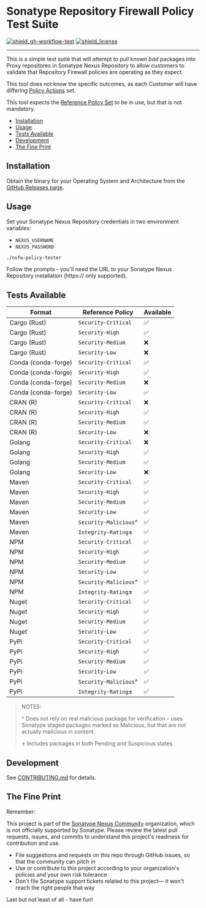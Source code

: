 # Sonatype Repository Firewall Policy Test Suite

<!-- Badges Section -->

[![shield_gh-workflow-test]][link_gh-workflow-test]
[![shield_license]][license_file]

<!-- Add other badges or shields as appropriate -->

---

This is a simple test suite that will attempt to pull known _bad_ packages into Proxy repositores in Sonatype Nexus Repository
to allow customers to validate that Repository Firewall policies are operating as they expect.

This tool does not know the specific outcomes, as each Customer will have differing [Policy Actions](https://help.sonatype.com/en/policy-actions.html)
set.

This tool expects the [Reference Policy Set](https://help.sonatype.com/en/reference-policies.html) to be in use, but that is not mandatory.

- [Installation](#installation)
- [Usage](#usage)
- [Tests Available](#tests-available)
- [Development](#development)
- [The Fine Print](#the-fine-print)

## Installation

Obtain the binary for your Operating System and Architecture from the [GitHub Releases page](https://github.com/sonatype-nexus-community/nxfw-policy-tester/releases).

## Usage

Set your Sonatype Nexus Repository credentials in two environment variables:

-   `NEXUS_USERNAME`
-   `NEXUS_PASSWORD`

```bash
./nxfw-policy-tester
```

Follow the prompts - you'll need the URL to your Sonatype Nexus Repository installation (https:// only supported).

## Tests Available

| Format              | Reference Policy      | Available |
| ------------------- | --------------------- | --------- |
| Cargo (Rust)        | `Security-Critical`   | ✅        |
| Cargo (Rust)        | `Security-High`       | ✅        |
| Cargo (Rust)        | `Security-Medium`     | ❌        |
| Cargo (Rust)        | `Security-Low`        | ❌        |
| Conda (conda-forge) | `Security-Critical`   | ✅        |
| Conda (conda-forge) | `Security-High`       | ✅        |
| Conda (conda-forge) | `Security-Medium`     | ❌        |
| Conda (conda-forge) | `Security-Low`        | ✅        |
| CRAN (R)            | `Security-Critical`   | ❌        |
| CRAN (R)            | `Security-High`       | ✅        |
| CRAN (R)            | `Security-Medium`     | ✅        |
| CRAN (R)            | `Security-Low`        | ❌        |
| Golang              | `Security-Critical`   | ❌        |
| Golang              | `Security-High`       | ✅        |
| Golang              | `Security-Medium`     | ✅        |
| Golang              | `Security-Low`        | ❌        |
| Maven               | `Security-Critical`   | ✅        |
| Maven               | `Security-High`       | ✅        |
| Maven               | `Security-Medium`     | ✅        |
| Maven               | `Security-Low`        | ✅        |
| Maven               | `Security-Malicious`^ | ✅        |
| Maven               | `Integrity-Rating`±   | ✅        |
| NPM                 | `Security-Critical`   | ✅        |
| NPM                 | `Security-High`       | ✅        |
| NPM                 | `Security-Medium`     | ✅        |
| NPM                 | `Security-Low`        | ✅        |
| NPM                 | `Security-Malicious`^ | ✅        |
| NPM                 | `Integrity-Rating`±   | ✅        |
| Nuget               | `Security-Critical`   | ✅        |
| Nuget               | `Security-High`       | ✅        |
| Nuget               | `Security-Medium`     | ✅        |
| Nuget               | `Security-Low`        | ✅        |
| PyPi                | `Security-Critical`   | ✅        |
| PyPi                | `Security-High`       | ✅        |
| PyPi                | `Security-Medium`     | ✅        |
| PyPi                | `Security-Low`        | ✅        |
| PyPi                | `Security-Malicious`^ | ✅        |
| PyPi                | `Integrity-Rating`±   | ✅        |

> NOTES:
>
> ^ Does not rely on real malicious package for verification - uses Sonatype staged packages marked as Malicious, but that are not actually malicious in content.
>
> ± Includes packages in both Pending and Suspicious states.

## Development

See [CONTRIBUTING.md](./CONTRIBUTING.md) for details.

## The Fine Print

Remember:

This project is part of the [Sonatype Nexus Community](https://github.com/sonatype-nexus-community) organization, which is not officially supported by Sonatype. Please review the latest pull requests, issues, and commits to understand this project's readiness for contribution and use.

-   File suggestions and requests on this repo through GitHub Issues, so that the community can pitch in
-   Use or contribute to this project according to your organization's policies and your own risk tolerance
-   Don't file Sonatype support tickets related to this project— it won't reach the right people that way

Last but not least of all - have fun!

<!-- Links Section -->

[shield_gh-workflow-test]: https://img.shields.io/github/actions/workflow/status/sonatype-nexus-community/nxfw-policy-tester/build.yml?branch=main&logo=GitHub&logoColor=white 'build'
[shield_license]: https://img.shields.io/github/license/sonatype-nexus-community/nxfw-policy-tester?logo=open%20source%20initiative&logoColor=white 'license'
[link_gh-workflow-test]: https://github.com/sonatype-nexus-community/nxfw-policy-tester/actions/workflows/build.yml?query=branch%3Amain
[license_file]: https://github.com/sonatype-nexus-community/nxfw-policy-tester/blob/main/LICENSE

